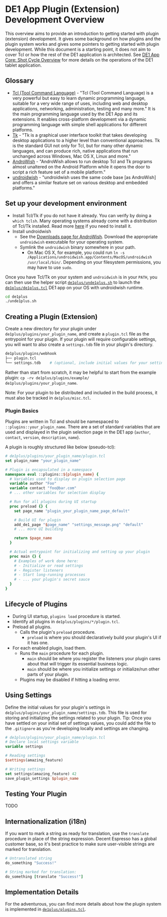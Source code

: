 # DE1 App Plugin (Extension) Development Overview

This overview aims to provide an introduction to getting started with plugin (extension) development. It gives some background on how plugins and the plugin system works and gives some pointers to getting started with plugin development. While this document is a starting point, it does not aim to cover Tcl or how the rest of the DE1 application is architected. See [DE1 App Core: Shot Cycle Overview](de1_app_core_shot_cycle_overview.md) for more details on the operations of the DE1 tablet application.

## Glossary

- [Tcl (Tool Command Language)](https://www.tcl.tk/) - "Tcl (Tool Command Language) is a very powerful but easy to learn dynamic programming language, suitable for a very wide range of uses, including web and desktop applications, networking, administration, testing and many more." It is the main programming language used by the DE1 App and its extensions. It enables cross-platform development via a dynamic programming language with simple shell applications for different platforms.
- [Tk](https://www.tcl.tk/) - "Tk is a graphical user interface toolkit that takes developing desktop applications to a higher level than conventional approaches. Tk is the standard GUI not only for Tcl, but for many other dynamic languages, and can produce rich, native applications that run unchanged across Windows, Mac OS X, Linux and more."
- [AndroWish](https://www.androwish.org/) - "AndroWish allows to run desktop Tcl and Tk programs almost unaltered on the Android Platform while it opens the door to script a rich feature set of a mobile platform."
- [undroidwish](https://www.androwish.org/home/wiki?name=undroidwish) - "undroidwish uses the same code base [as AndroWish] and offers a similar feature set on various desktop and embedded platforms."

## Set up your development environment

- Install Tcl/Tk if you do not have it already. You can verify by doing a `which tclsh`. Many operating systems already come with a distribution of Tcl/Tk installed. Read more [here](https://www.tcl.tk/software/tcltk/) if you need to install it.
- Install undroidwish
  - See the [Downloads page for AndroWish](https://www.androwish.org/download/index.html). Download the appropriate `undroidwish` executable for your operating system.
  - Symlink the `undroidwish` binary somewhere in your path.
    - On Mac OS X, for example, you could run `ln -s /Applications/undroidwish.app/Contents/MacOS/undroidwish /usr/local/bin/`. Depending on your filesystem permissions, you may have to use `sudo`.

Once you have Tcl/Tk on your system and `undroidwish` is in your `PATH`, you can then use the helper script [`de1plus/unde1plus.sh`][] to launch the [`de1plus/de1plus.tcl`][] DE1 app on your OS with undroidwish runtime.

```sh
cd de1plus
./unde1plus.sh
```

[`de1plus/de1plus.tcl`]: ../de1plus/de1plus.tcl
[`de1plus/unde1plus.sh`]: ../de1plus/unde1plus.sh

## Creating a Plugin (Extension)

Create a new directory for your plugin under `de1plus/plugins/your_plugin_name`, and create a `plugin.tcl` file as the entrypoint for your plugin. If your plugin will require configurable settings, you will want to also create a `settings.tdb` file in your plugin's directory.

```sh
de1plus/plugins/webhook
├── plugin.tcl
└── settings.tdb    # (optional, include initial values for your settings)
```

Rather than start from scratch, it may be helpful to start from the example plugin: `cp -rv de1plus/plugins/example/ de1plus/plugins/your_plugin_name`.

Note: For your plugin to be distributed and included in the build process, it must also be tracked in `de1plus/misc.tcl`.

### Plugin Basics

Plugins are written in Tcl and should be namespaced to `::plugins::your_plugin_name`. There are a set of standard variables that are used and displayed in the plugin selection page in the DE1 app (`author`, `contact`, `version`, `description`, `name`).

A plugin is roughly structured like below (pseudo-tcl):

```tcl
# de1plus/plugins/your_plugin_name/plugin.tcl
set plugin_name "your_plugin_name"

# Plugin is encapsulated in a namespace
namespace eval ::plugins::${plugin_name} {
  # Variables used to display on plugin selection page
  variable author "Foo"
  variable contact "foo@bar.com"
  # ... other variables for selection display

  # Run for all plugins during UI startup
  proc preload {} {
    set page_name "plugin_your_plugin_name_page_default"

    # Build UI for plugin
    add_de1_page "$page_name" "settings_message.png" "default"
    # ... more UI building

    return $page_name
  }

  # Actual entrypoint for initializing and setting up your plugin
  proc main {} {
    # Examples of work done here:
    # - Initialize or read settings
    # - Register listeners
    # - Start long-running processes
    # - ... your plugin's secret sauce
  }
}
```

## Lifecycle of Plugins

- During UI startup, `plugins load` procedure is started.
- Identify all plugins in `de1plus/plugins/*/plugin.tcl`.
- Preload all plugins.
  - Calls the plugin's `preload` procedure.
    - `preload` is where you should declaratively build your plugin's UI if it has one.
- For each enabled plugin, load them.
  - Runs the `main` procedure for each plugin.
    - `main` should be where you register the listeners your plugin cares about that will trigger its essential business logic.
    - `main` should be where you initialize settings or initialize/run other parts of your plugin.
  - Plugins may be disabled if hitting a loading error.

## Using Settings

Define the initial values for your plugin's settings in `de1plus/plugins/your_plugin_name/settings.tdb`. This file is used for storing and initializing the settings related to your plugin. Tip: Once you have settled on your initial set of settings values, you could add the file to the `.gitignore` as you're developing locally and settings are changing.

```tcl
# de1plus/plugins/your_plugin_name/plugin.tcl
# Declare local settings variable
variable settings

# Reading settings
$settings(amazing_feature)

# Writing settings
set settings(amazing_feature) 42
save_plugin_settings $plugin_name
```

## Testing Your Plugin

TODO

## Internationalization (i18n)

If you want to mark a string as ready for translation, use the `translate` procedure in place of the string expression. Decent Espresso has a global customer base, so it's best practice to make sure user-visible strings are marked for translation.

```tcl
# Untranslated string
do_something "Success!"

# String marked for translation:
do_something [translate "Success!"]
```

## Implementation Details

For the adventurous, you can find more details about how the plugin system is implemented in [`de1plus/plugins.tcl`](../de1plus/plugins.tcl).
